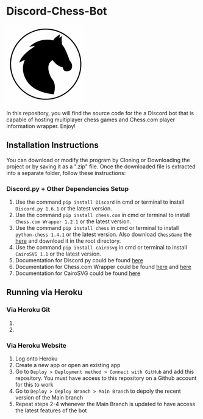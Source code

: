 # Discord-Chess-Bot
![Chess-Bot Logo](/assets/img/chess.png)

In this repository, you will find the source code for the a Discord bot that is capable of hosting multiplayer chess games and Chess.com player information wrapper. 
Enjoy!
## Installation Instructions
You can download or modify the program by Cloning or Downloading the project or by saving it as a ".zip" file.
Once the downloaded file is extracted into a separate folder, follow these instructions:
### Discord.py + Other Dependencies Setup
1. Use the command `pip install Discord` in cmd or terminal to install `Discord.py 1.6.1` or the latest version.
2. Use the command `pip install chess.com` in cmd or terminal to install `Chess.com Wrapper 1.2.1` or the latest version.
3. Use the command `pip install chess` in cmd or terminal to install `python-chess 1.4.1` or the latest version. Also download `ChessGame` the [here](https://github.com/ljordan51/ChessGame) and download it in the root directory.
4. Use the command `pip install cairosvg` in cmd or terminal to install `CairoSVG 1.1` or the latest version.
5. Documentation for Discord.py could be found [here](https://discordpy.readthedocs.io/en/latest/index.html)
6. Documentation for Chess.com Wrapper could be found [here](https://chesscom.readthedocs.io/en/latest/) and [here](https://www.chess.com/news/view/published-data-api)
7. Documentation for CairoSVG could be found [here](https://cairosvg.org/documentation/)

## Running via Heroku
### Via Heroku Git
1. 
2. 

### Via Heroku Website
1. Log onto Heroku
2. Create a new app or open an existing app
3. Go to `Deploy > Deployment method > Connect with GitHub` and add this repository. You must have access to this repository on a Github account for this to work
4. Go to `Deploy > Deploy Branch > Main Branch` to depoly the recent version of the Main branch
5. Repeat steps 2-4 whenever the Main Branch is updated to have access the latest features of the bot

